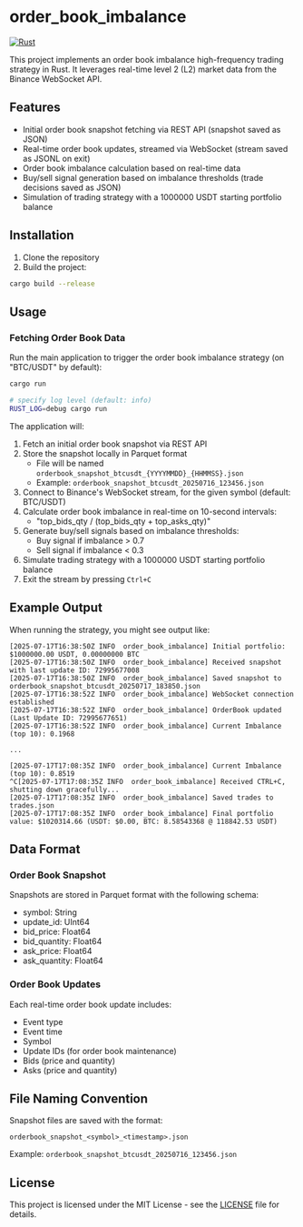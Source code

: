 # order_book_imbalance
[![Rust](https://github.com/jdhoffa/order_book_imbalance/actions/workflows/ci.yml/badge.svg)](https://github.com/jdhoffa/order_book_imbalance/actions/workflows/ci.yml)

This project implements an order book imbalance high-frequency trading strategy in Rust. It leverages real-time level 2 (L2) market data from the Binance WebSocket API.

## Features
- Initial order book snapshot fetching via REST API (snapshot saved as JSON)
- Real-time order book updates, streamed via WebSocket (stream saved as JSONL on exit)
- Order book imbalance calculation based on real-time data
- Buy/sell signal generation based on imbalance thresholds (trade decisions saved as JSON)
- Simulation of trading strategy with a 1000000 USDT starting portfolio balance

## Installation
1. Clone the repository
2. Build the project:
```bash
cargo build --release
```

## Usage

### Fetching Order Book Data
Run the main application to trigger the order book imbalance strategy (on "BTC/USDT" by default):
```bash
cargo run

# specify log level (default: info)
RUST_LOG=debug cargo run
```

The application will:
1. Fetch an initial order book snapshot via REST API
2. Store the snapshot locally in Parquet format
   - File will be named `orderbook_snapshot_btcusdt_{YYYYMMDD}_{HHMMSS}.json`
   - Example: `orderbook_snapshot_btcusdt_20250716_123456.json`
3. Connect to Binance's WebSocket stream, for the given symbol (default: BTC/USDT)
4. Calculate order book imbalance in real-time on 10-second intervals:
    - "top_bids_qty / (top_bids_qty + top_asks_qty)"
5. Generate buy/sell signals based on imbalance thresholds:
    - Buy signal if imbalance > 0.7
    - Sell signal if imbalance < 0.3
6. Simulate trading strategy with a 1000000 USDT starting portfolio balance
7. Exit the stream by pressing `Ctrl+C`

## Example Output

When running the strategy, you might see output like:

```
[2025-07-17T16:38:50Z INFO  order_book_imbalance] Initial portfolio: $1000000.00 USDT, 0.00000000 BTC
[2025-07-17T16:38:50Z INFO  order_book_imbalance] Received snapshot with last update ID: 72995677008
[2025-07-17T16:38:50Z INFO  order_book_imbalance] Saved snapshot to orderbook_snapshot_btcusdt_20250717_183850.json
[2025-07-17T16:38:52Z INFO  order_book_imbalance] WebSocket connection established
[2025-07-17T16:38:52Z INFO  order_book_imbalance] OrderBook updated (Last Update ID: 72995677651)
[2025-07-17T16:38:52Z INFO  order_book_imbalance] Current Imbalance (top 10): 0.1968

...

[2025-07-17T17:08:35Z INFO  order_book_imbalance] Current Imbalance (top 10): 0.8519
^C[2025-07-17T17:08:35Z INFO  order_book_imbalance] Received CTRL+C, shutting down gracefully...
[2025-07-17T17:08:35Z INFO  order_book_imbalance] Saved trades to trades.json
[2025-07-17T17:08:35Z INFO  order_book_imbalance] Final portfolio value: $1020314.66 (USDT: $0.00, BTC: 8.58543368 @ 118842.53 USDT)
```

## Data Format

### Order Book Snapshot
Snapshots are stored in Parquet format with the following schema:
- symbol: String
- update_id: UInt64
- bid_price: Float64
- bid_quantity: Float64
- ask_price: Float64
- ask_quantity: Float64

### Order Book Updates
Each real-time order book update includes:
- Event type
- Event time
- Symbol
- Update IDs (for order book maintenance)
- Bids (price and quantity)
- Asks (price and quantity)

## File Naming Convention
Snapshot files are saved with the format:
```
orderbook_snapshot_<symbol>_<timestamp>.json
```
Example: `orderbook_snapshot_btcusdt_20250716_123456.json`

## License

This project is licensed under the MIT License - see the [LICENSE](LICENSE) file for details.
